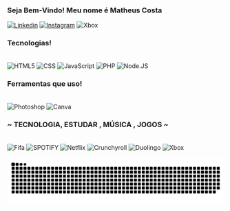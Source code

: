 ### Seja Bem-Vindo! Meu nome é Matheus Costa
[![Linkedin](https://img.shields.io/badge/LinkedIn-0077B5?style=for-the-badge&logo=linkedin&logoColor=white)](https://www.linkedin.com/in/matheus-costa-035466229/)
[![Instagram](https://img.shields.io/badge/Instagram-E4405F?style=for-the-badge&logo=instagram&logoColor=white)](https://www.instagram.com/m.costa.11/)
![Xbox](https://img.shields.io/badge/Xbox-107C10?style=for-the-badge&logo=xbox&logoColor=white)





### Tecnologias!
<div style="display: inline_block"><br/>
<img align="center" alt="HTML5" src="https://img.shields.io/badge/HTML5-E34F26?style=for-the-badge&logo=html5&logoColor=white">
<img align="center" alt="CSS" src="https://img.shields.io/badge/CSS3-1572B6?style=for-the-badge&logo=css3&logoColor=white">
<img align="center" alt="JavaScript" src="https://img.shields.io/badge/JavaScript-F7DF1E?style=for-the-badge&logo=javascript&logoColor=black">
<img align="center" alt="PHP" src="https://img.shields.io/badge/PHP-777BB4?style=for-the-badge&logo=php&logoColor=white">
<img align="center" alt="Node.JS" src="https://img.shields.io/badge/Node.js-43853D?style=for-the-badge&logo=node.js&logoColor=white">
</div>

### Ferramentas que uso!
<div style="display: inline_block"><br/>
<img align="center" alt="Photoshop" src="https://img.shields.io/badge/Adobe%20Photoshop-31A8FF?style=for-the-badge&logo=Adobe%20Photoshop&logoColor=black">
<img align="center" alt="Canva" src="https://img.shields.io/badge/Canva-%2300C4CC.svg?&style=for-the-badge&logo=Canva&logoColor=white">
</div>





### ~ TECNOLOGIA, ESTUDAR , MÚSICA , JOGOS ~
<div style="display: inline_block"><br/>
<img align="center" alt="Fifa" src="https://img.shields.io/badge/FIFA-B7312F?style=for-the-badge&logo=fifa&logoColor=white">
<img align="center" alt="SPOTIFY" src="https://img.shields.io/badge/Spotify-1ED760?&style=for-the-badge&logo=spotify&logoColor=white">
<img align="center" alt="Netflix" src="https://img.shields.io/badge/Netflix-E50914?style=for-the-badge&logo=netflix&logoColor=white">
<img align="center" alt="Crunchyroll" src="https://img.shields.io/badge/Crunchyroll-F47521?style=for-the-badge&logo=crunchyroll&logoColor=white">
<img align="center" alt="Duolingo" src="https://img.shields.io/badge/Duolingo-58CC02?style=for-the-badge&logo=Duolingo&logoColor=white">
<img align="center" alt="Xbox" src="https://img.shields.io/badge/Xbox-107C10?style=for-the-badge&logo=xbox&logoColor=white">
</div>


 
 
 <br>
  <img alt="snake eating my contributions" src="https://raw.githubusercontent.com/salesp07/salesp07/output/github-contribution-grid-snake.svg" />

